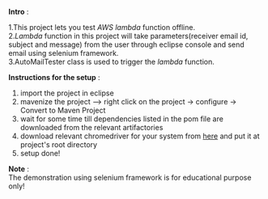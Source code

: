 **Intro** :  

1.This project lets you test *AWS lambda* function offline.  
2.*Lambda* function in this project will take parameters(receiver email id, subject and message) from the user through eclipse console and send email using selenium framework.  
3.AutoMailTester class is used to trigger the *lambda* function.  



**Instructions for the setup** :  
1. import the project in eclipse
2. mavenize the project --> right click on the project -> configure -> Convert to Maven Project
3. wait for some time till dependencies listed in the pom file are downloaded from the relevant artifactories
4. download relevant chromedriver for your system from [here](https://chromedriver.chromium.org/downloads) and put it at project's root directory
5. setup done!


**Note** :  
The demonstration using selenium framework is for educational purpose only!
